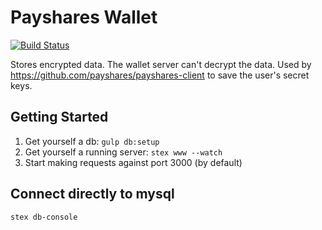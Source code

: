 # Payshares Wallet
[![Build Status](https://travis-ci.org/Payshares/payshares-wallet.svg?branch=master)](https://travis-ci.org/Payshares/payshares-wallet)

Stores encrypted data. The wallet server can't decrypt the data. Used by https://github.com/payshares/payshares-client to save the user's secret keys. 

## Getting Started

1. Get yourself a db: `gulp db:setup`
1. Get yourself a running server: `stex www --watch`
1. Start making requests against port 3000 (by default)

## Connect directly to mysql

`stex db-console`
